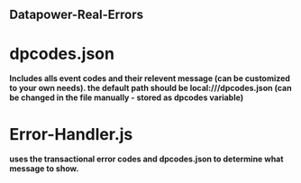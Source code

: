 ## Datapower-Real-Errors
# dpcodes.json
**Includes alls event codes and their relevent message (can be customized to your own needs).
the default path should be local:///dpcodes.json (can be changed in the file manually - stored as dpcodes variable)**

# Error-Handler.js
**uses the transactional error codes and dpcodes.json to determine what message to show.**
